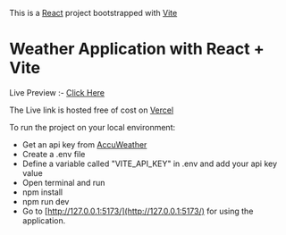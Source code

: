 This is a [React](https://react.dev/) project bootstrapped with [Vite](https://vitejs.dev/)

# Weather Application with React + Vite

Live Preview :- [Click Here](https://weather-assignment-chi.vercel.app/)

The Live link is hosted free of cost on [Vercel](https://vercel.com/)

To run the project on your local environment:

- Get an api key from [AccuWeather](https://developer.accuweather.com/)
- Create a .env file
- Define a variable called "VITE_API_KEY" in .env and add your api key value
- Open terminal and run
- npm install
- npm run dev
- Go to [http://127.0.0.1:5173/](http://127.0.0.1:5173/) for using the application.
